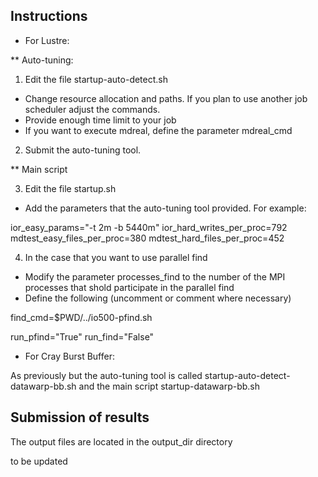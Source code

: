 ## Instructions


* For Lustre:

** Auto-tuning:

1) Edit the file startup-auto-detect.sh

* Change resource allocation and paths. If you plan to use another job scheduler adjust the commands.
* Provide enough time limit to your job
* If you want to execute mdreal, define the parameter mdreal_cmd 
 
2) Submit the auto-tuning tool.

** Main script

3) Edit the file startup.sh


* Add the parameters that the auto-tuning tool provided. For example:

ior_easy_params="-t 2m -b 5440m"
ior_hard_writes_per_proc=792
mdtest_easy_files_per_proc=380
mdtest_hard_files_per_proc=452

4) In the case that you want to use parallel find

* Modify the parameter processes_find to the number of the MPI processes that shold participate in the parallel find
* Define the following (uncomment or comment where necessary)


find_cmd=$PWD/../io500-pfind.sh

run_pfind="True"
run_find="False"

* For Cray Burst Buffer:

As previously but the auto-tuning tool is called startup-auto-detect-datawarp-bb.sh and the main script startup-datawarp-bb.sh



## Submission of results

The output files are located in the output_dir directory

to be updated

